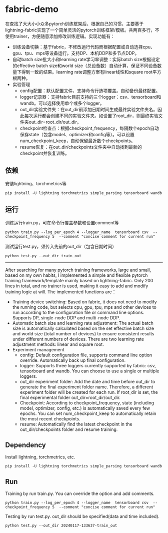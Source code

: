 # fabric-demo

在查找了大大小小众多pytorch训练框架后，根据自己的习惯，主要基于lightning-fabric实现了一个简单灵活的pytorch训练框架/模板。共两百多行，不使用trainer，方便随意添加修改训练逻辑。实现功能有：

*   训练设备切换：基于fabric，不修改运行代码而根据配置或自动选择cpu、gpu、tpu、mps等设备运行。支持DP、本机DDP和多节点DDP。
*   自动batch size批大小和learning rate学习率调整：实际batch size根据设定的effective batch size和world size（总设备数）自动计算，保证不同设备数量下得到一致的结果。learning rate调整方案有linear线性和square root平方根两种。
*   实验管理
    *   config配置：默认配置文件，支持命令行选项覆盖。自动备份最终配置。
    *   logger记录器：支持fabric目前支持的三个logger：csv、tensorboard和wandb。可以选择使用单个或多个logger。
    *   out\_dir实验文件夹：在out\_dir前添加日期时间生成最终实验文件夹名。因此每次运行都会创建不同的实验文件夹。如设置了root\_dir，则最终实验文件夹out\_dir=root\_dir/out\_dir。
    *   checkpoint检查点：根据checkpoint\_frequency，每隔数个epoch自动保存state（包含model、optimizer和config等）。可以设置num\_checkpoint\_keep，自动保留最近数个checkpoints。
    *   resume恢复：在out\_dir/checkpoints文件夹中自动找到最新的checkpoint并恢复训练。

依赖
--

安装lightning、torchmetrics等

```text-x-sh
pip install -U lightning torchmetrics simple_parsing tensorboard wandb
```

运行
--

训练运行train.py，可在命令行覆盖参数和设置comment等

```text-x-python
python train.py --log_per_epoch 4 --logger_name  tensorboard csv  --checkpoint_frequency 5  --comment "concise comment for current run"
```

测试运行test.py，须传入先前的out\_dir（包含日期时间）

```text-x-sh
python test.py --out_dir train_out
```

* * *

After searching for many pytorch training frameworks, large and small, based on my own habits, I implemented a simple and flexible pytorch training framework/template mainly based on lightning-fabric. Only 200 lines in total, and no trainer is used, making it easy to add and modify training logic at will. The implemented functions are：

*   Training device switching: Based on fabric, it does not need to modify the running code, but selects cpu, gpu, tpu, mps and other devices to run according to the configuration file or command line options. Supports DP, single-node DDP and multi-node DDP. 
*   Automatic batch size and learning rate adjustment: The actual batch size is automatically calculated based on the set effective batch size and world size (total number of devices) to ensure consistent results under different numbers of devices. There are two learning rate adjustment methods: linear and square root. 
*   Experiment management
    *   config: Default configuration file, supports command line option override. Automatically back up final configuration. 
    *   logger: Supports three loggers currently supported by fabric: csv, tensorboard and wandb. You can choose to use a single or multiple loggers. 
    *   out\_dir experiment folder: Add the date and time before out\_dir to generate the final experiment folder name. Therefore, a different experiment folder will be created for each run. If root\_dir is set, the final experimental folder out\_dir=root\_dir/out\_dir. 
    *   Checkpoint: According to checkpoint\_frequency, state (including model, optimizer, config, etc.) is automatically saved every few epochs. You can set num\_checkpoint\_keep to automatically retain the most recent checkpoints. 
    *   resume: Automatically find the latest checkpoint in the out\_dir/checkpoints folder and resume training.

Dependency
----------

Install lightning, torchmetrics, etc.

```text-x-sh
pip install -U lightning torchmetrics simple_parsing tensorboard wandb
```

Run
---

Training by run train.py. You can override the option and add comments. 

```text-x-python
python train.py --log_per_epoch 4 --logger_name  tensorboard csv  --checkpoint_frequency 5  --comment "concise comment for current run"
```

Testing by run test.py. out\_dir should be specified(data and time included).  

```text-x-sh
python test.py --out_dir 20240117-133637-train_out
```
